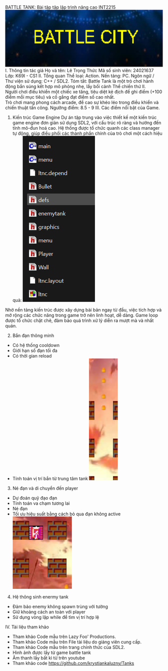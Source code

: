 BATTLE TANK: Bài tập tập lập trình nâng cao INT2215
![alt text](image.png)
I. Thông tin tác giả
Họ và tên: Lê Trọng Thức
Mã số sinh viên: 24021637
Lớp: K69I - CS1
II. Tổng quan
Thể loại: Action.
Nền tảng: PC.
Ngôn ngữ / Thư viện sử dụng: C++ / SDL2.
Tóm tắt: Battle Tank là một trò chơi hành động bắn súng kết hợp mô phỏng nhẹ, lấy bối cảnh Thế chiến thứ II.  
Người chơi điều khiển một chiếc xe tăng, tiêu diệt kẻ địch để ghi điểm (+100 điểm mỗi mục tiêu) và cố gắng đạt điểm số cao nhất.  
Trò chơi mang phong cách arcade, đề cao sự khéo léo trong điều khiển và chiến thuật tấn công.
Ngưỡng điểm: 8.5 - 9
III. Các điểm nổi bật của Game.
1. Kiến trúc Game Engine
Dự án tập trung vào việc thiết kế một kiến trúc game engine đơn giản sử dụng SDL2, với cấu trúc rõ ràng và hướng đến tính mô-đun hoá cao. Hệ thống được tổ chức quanh các class manager tự động, giúp điều phối các thành phần chính của trò chơi một cách hiệu quả:
![alt text](image-1.png)


Nhờ nền tảng kiến trúc được xây dựng bài bản ngay từ đầu, việc tích hợp và mở rộng các chức năng trong game trở nên linh hoạt, dễ dàng. Game loop được tổ chức chặt chẽ, đảm bảo quá trình xử lý diễn ra mượt mà và nhất quán.


2. Bắn đạn thông minh
- Có hệ thống cooldown
- Giới hạn số đạn tối đa
- Có thời gian reload
- Tính toán vị trí bắn từ trung tâm tank
![alt text](image-2.png)

3. Né đạn và di chuyển đến player
- Dự đoán quỹ đạo đạn
- Tính toán va chạm tương lai
- Né đạn
- Tối ưu hiệu suất bằng cách bỏ qua đạn không active
![alt text](image-3.png)

4. Hệ thông sinh enermy tank
- Đảm bảo enemy không spawn trùng với tường
- Giữ khoảng cách an toàn với player
- Sử dụng vòng lặp while để tìm vị trí hợp lệ


IV. Tài liệu tham khảo
- Tham khảo Code mẫu trên Lazy Foo' Productions.
- Tham khảo Code mẫu trên File tài liệu do giảng viên cung cấp.
- Tham khảo Code mẫu trên trang chính thức của SDL2.
- Hình ảnh được lấy từ game battle tank
- Âm thanh lấy bất kì từ trên youtube
- Tham khảo code https://github.com/krystiankaluzny/Tanks
